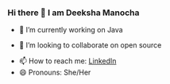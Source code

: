 ### Hi there 👋 I am Deeksha Manocha

<!-- 

Here are some ideas to get you started: -->

- 🔭 I’m currently working on Java
<!-- - 🌱 I’m currently learning ... -->
- 👯 I’m looking to collaborate on open source
<!-- - 🤔 I’m looking for help with ...
- 💬 Ask me about ... -->
- 📫 How to reach me:  <a href="https://www.linkedin.com/in/deeksha-manocha-8752581b5/">LinkedIn</a>  
- 😄 Pronouns: She/Her
<!-- - ⚡ Fun fact: ... -->


